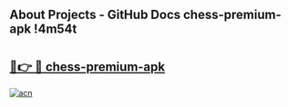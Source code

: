 ## About Projects - GitHub Docs chess-premium-apk !4m54t

# <h2><a href="https://andorid.site?title=chess-premium-apk&ref=19M">🔗👉 🔴 chess-premium-apk</a></h2>

[![acn](https://github.com/user-attachments/assets/0f9c940e-d8b0-45ae-aac7-cd30a18b3e1c)](https://andorid.site?title=chess-premium-apk&ref=19M)
